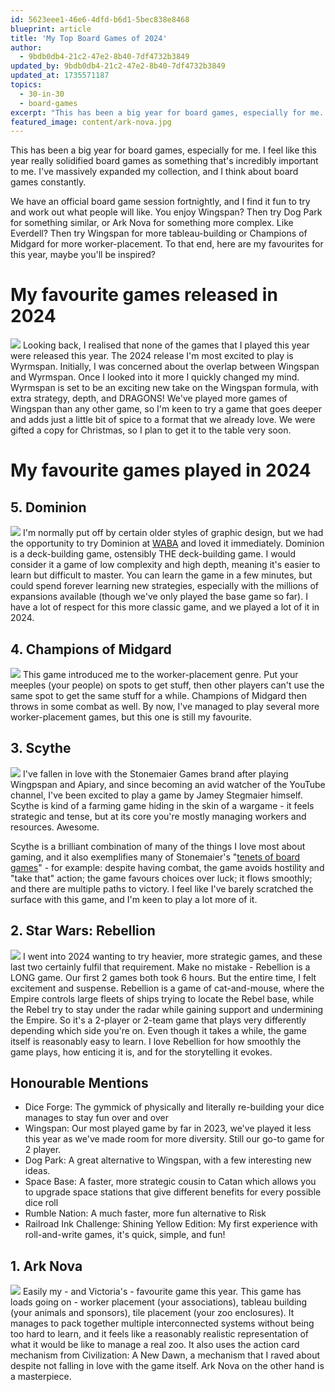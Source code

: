 ```yaml
---
id: 5623eee1-46e6-4dfd-b6d1-5bec838e8468
blueprint: article
title: 'My Top Board Games of 2024'
author:
  - 9bdb0db4-21c2-47e2-8b40-7df4732b3849
updated_by: 9bdb0db4-21c2-47e2-8b40-7df4732b3849
updated_at: 1735571187
topics:
  - 30-in-30
  - board-games
excerpt: "This has been a big year for board games, especially for me. Here are my favourite board games for this year, maybe you'll be inspired?"
featured_image: content/ark-nova.jpg
---
```

This has been a big year for board games, especially for me. I feel like this year really solidified board games as something that's incredibly important to me. I've massively expanded my collection, and I think about board games constantly. 

We have an official board game session fortnightly, and I find it fun to try and work out what people will like. You enjoy Wingspan? Then try Dog Park for something similar, or Ark Nova for something more complex. Like Everdell? Then try Wingspan for more tableau-building or Champions of Midgard for more worker-placement. To that end, here are my favourites for this year, maybe you'll be inspired?

# My favourite games released in 2024
![](/assets/content/wyrmspan-logo.jpg)
Looking back, I realised that none of the games that I played this year were released this year. The 2024 release I'm most excited to play is Wyrmspan. Initially, I was concerned about the overlap between Wingspan and Wyrmspan. Once I looked into it more I quickly changed my mind. Wyrmspan is set to be an exciting new take on the Wingspan formula, with extra strategy, depth, and DRAGONS! We've played more games of Wingspan than any other game, so I'm keen to try a game that goes deeper and adds just a little bit of spice to a format that we already love. We were gifted a copy for Christmas, so I plan to get it to the table very soon.

# My favourite games played in 2024
## 5. Dominion
![](/assets/content/dominion-box.jpg)
I'm normally put off by certain older styles of graphic design, but we had the opportunity to try Dominion at [WABA](/board-game-club) and loved it immediately. Dominion is a deck-building game, ostensibly THE deck-building game. I would consider it a game of low complexity and high depth, meaning it's easier to learn but difficult to master. You can learn the game in a few minutes, but could spend forever learning new strategies, especially with the millions of expansions available (though we've only played the base game so far). I have a lot of respect for this more classic game, and we played a lot of it in 2024.

## 4. Champions of Midgard
![](/assets/content/champions-of-midgard-box.jpg)
This game introduced me to the worker-placement genre. Put your meeples (your people) on spots to get stuff, then other players can't use the same spot to get the same stuff for a while. Champions of Midgard then throws in some combat as well. By now, I've managed to play several more worker-placement games, but this one is still my favourite.

## 3. Scythe
![](/assets/content/scythe-box.jpg)
I've fallen in love with the Stonemaier Games brand after playing Wingpspan and Apiary, and since becoming an avid watcher of the YouTube channel, I've been excited to play a game by Jamey Stegmaier himself. Scythe is kind of a farming game hiding in the skin of a wargame - it feels strategic and tense, but at its core you're mostly managing workers and resources. Awesome. 

Scythe is a brilliant combination of many of the things I love most about gaming, and it also exemplifies many of Stonemaier's "[tenets of board games](https://stonemaiergames.com/about/mission-statement/)" - for example: despite having combat, the game avoids hostility and "take that" action; the game favours choices over luck; it flows smoothly; and there are multiple paths to victory. I feel like I've barely scratched the surface with this game, and I'm keen to play a lot more of it. 

## 2. Star Wars: Rebellion
![](/assets/content/star-wars-rebellion-box.jpg)
I went into 2024 wanting to try heavier, more strategic games, and these last two certainly fulfil that requirement. Make no mistake - Rebellion is a LONG game. Our first 2 games both took 6 hours. But the entire time, I felt excitement and suspense. Rebellion is a game of cat-and-mouse, where the Empire controls large fleets of ships trying to locate the Rebel base, while the Rebel try to stay under the radar while gaining support and undermining the Empire. So it's a 2-player or 2-team game that plays very differently depending which side you're on. Even though it takes a while, the game itself is reasonably easy to learn. I love Rebellion for how smoothly the game plays, how enticing it is, and for the storytelling it evokes.

## Honourable Mentions
- Dice Forge: The gymmick of physically and literally re-building your dice manages to stay fun over and over
- Wingspan: Our most played game by far in 2023, we've played it less this year as we've made room for more diversity. Still our go-to game for 2 player.
- Dog Park: A great alternative to Wingspan, with a few interesting new ideas.
- Space Base: A faster, more strategic cousin to Catan which allows you to upgrade space stations that give different benefits for every possible dice roll
- Rumble Nation: A much faster, more fun alternative to Risk
- Railroad Ink Challenge: Shining Yellow Edition: My first experience with roll-and-write games, it's quick, simple, and fun!

## 1. Ark Nova
![](/assets/content/ark-nova.jpg)
Easily my - and Victoria's - favourite game this year. This game has loads going on - worker placement (your associations), tableau building (your animals and sponsors), tile placement (your zoo enclosures). It manages to pack together multiple interconnected systems without being too hard to learn, and it feels like a reasonably realistic representation of what it would be like to manage a real zoo. It also uses the action card mechanism from Civilization: A New Dawn, a mechanism that I raved about despite not falling in love with the game itself. Ark Nova on the other hand is a masterpiece.